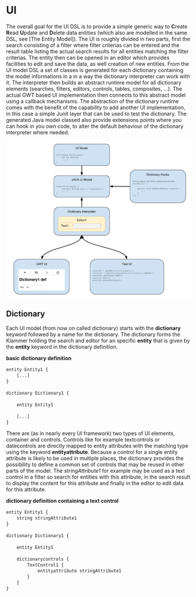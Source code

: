 # UI

The overall goal for the UI DSL is to provide a simple generic way to **C**reate **R**ead **U**pdate and **D**elete data entities (which also are modelled in the same DSL, see [The Entity Model]).
The UI is roughly divided in two parts, first the search consisting of a filter where filter criterias can be entered and the result table listing the actual search results for all entities matching the filter criterias. The entity then can be opened in an editor which provides facilities to edit and save the data, as well creation of new entities.
From the UI model DSL a set of classes is generated for each dictionary containing the model informations in a in a way the dictionary interpreter can work with it. The interpreter then builds an abstract runtime model for all dictionary elements (searches, filters, editors, controls, tables, composites, …). The actual GWT based UI implementation then connects to this abstract model using a callback mechanisms.
The abstraction of the dictionary runtime comes with the benefit of the capability to add another UI implementation, in this case a simple Junit layer that can be used to test the dictionary.
The generated Java model classed also provide extensions points where you can hook in you own code, to alter the default behaviour of the dictionary interpreter where needed.

![ui_model1.png](ui_model1.png "UI Model Overview")

## Dictionary

Each UI model (from now on called dictionary) starts with the **dictionary** keyword followed by a name for the dictionary. The dictionary forms the Klammer holding the search and editor for an specific **entity** that is given by the **entity** keyword in the dictionary definition. 

**basic dictionary definition**
```
entity Entity1 { 
    [...]
}

dictionary Dictionary1 {

    entity Entity1
    
    [...]
}
```

There are (as in nearly every UI framework) two types of UI elements, container and controls. Controls like for example textcontrols or datecontrols are directly mapped to entity attributes with the matching type using the keyword **entityattribute**. Because a control for a single entity attribute is likely to be used in multiple places, the dictionary provides the possibility to define a common set of controls that may be reused in other parts of the model. The *stringAttribute1* for example may be used as a text control in a filter so search for entities with this attribute, in the search result to display the content for this attribute and finally in the editor to edit data for this attribute.

**dictionary definition containing a text control**
```
entity Entity1 { 
    string stringAttribute1
}

dictionary Dictionary1 {

    entity Entity1
    
    dictionarycontrols {
        TextControl1 {
            entityattribute stringAttribute1
        }
    }
}
```

